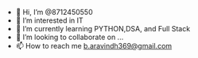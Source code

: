 - 👋 Hi, I’m @8712450550
- 👀 I’m interested in IT
- 🌱 I’m currently learning PYTHON,DSA, and Full Stack
- 💞️ I’m looking to collaborate on ...
- 📫 How to reach me b.aravindh369@gmail.com

<!---
8712450550/8712450550 is a ✨ special ✨ repository because its `README.md` (this file) appears on your GitHub profile.
You can click the Preview link to take a look at your changes.
--->
